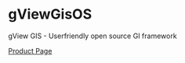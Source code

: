 
# gViewGisOS
gView GIS - Userfriendly open source GI framework

[Product Page](https://jugstalt.github.io)


